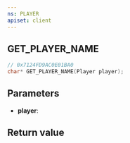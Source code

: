 ```yaml
---
ns: PLAYER
apiset: client
---
```

## GET_PLAYER_NAME

```c
// 0x7124FD9AC0E01BA0
char* GET_PLAYER_NAME(Player player);
```


## Parameters
* **player**:

## Return value

